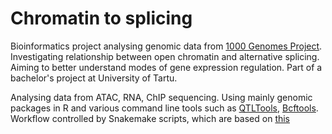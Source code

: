 # Chromatin to splicing
Bioinformatics project analysing genomic data from [1000 Genomes Project](http://www.internationalgenome.org/). Investigating relationship between open chromatin and alternative splicing. Aiming to better understand modes of gene expression regulation. Part of a bachelor's project at University of Tartu.

Analysing data from ATAC, RNA, ChIP sequencing. Using mainly genomic packages in R and various command line tools such as [QTLTools](https://qtltools.github.io/qtltools/), [Bcftools](https://samtools.github.io/bcftools/bcftools.html). Workflow controlled by Snakemake scripts, which are based on [this](https://github.com/kauralasoo/RNAseq_pipeline/blob/master/quantify_transcription_SE.snakefile)
